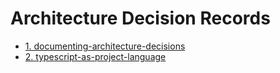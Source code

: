 # Architecture Decision Records

* [1. documenting-architecture-decisions](0001-documenting-architecture-decisions.md)
* [2. typescript-as-project-language](0002-typescript-as-project-language.md)
